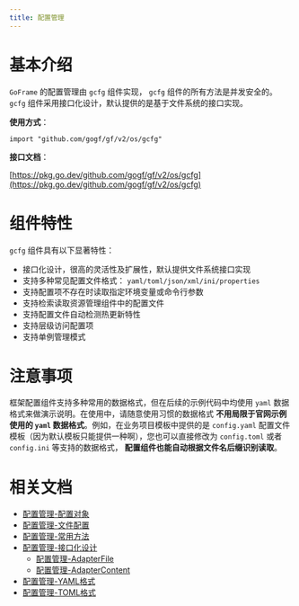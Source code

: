 ```yaml
---
title: 配置管理
---
```


# 基本介绍

`GoFrame` 的配置管理由 `gcfg` 组件实现， `gcfg` 组件的所有方法是并发安全的。 `gcfg` 组件采用接口化设计，默认提供的是基于文件系统的接口实现。

**使用方式**：

```
import "github.com/gogf/gf/v2/os/gcfg"
```

**接口文档**：

[https://pkg.go.dev/github.com/gogf/gf/v2/os/gcfg](https://pkg.go.dev/github.com/gogf/gf/v2/os/gcfg)

# 组件特性

`gcfg` 组件具有以下显著特性：

- 接口化设计，很高的灵活性及扩展性，默认提供文件系统接口实现
- 支持多种常见配置文件格式： `yaml/toml/json/xml/ini/properties`
- 支持配置项不存在时读取指定环境变量或命令行参数
- 支持检索读取资源管理组件中的配置文件
- 支持配置文件自动检测热更新特性
- 支持层级访问配置项
- 支持单例管理模式

# 注意事项

框架配置组件支持多种常用的数据格式，但在后续的示例代码中均使用 `yaml` 数据格式来做演示说明。在使用中，请随意使用习惯的数据格式 **不用局限于官网示例使用的 `yaml` 数据格式**。例如，在业务项目模板中提供的是 `config.yaml` 配置文件模板（因为默认模板只能提供一种啊），您也可以直接修改为 `config.toml` 或者 `config.ini` 等支持的数据格式， **配置组件也能自动根据文件名后缀识别读取**。

# 相关文档

- [配置管理-配置对象](/docs/核心组件/配置管理/配置管理-配置对象)
- [配置管理-文件配置](/docs/核心组件/配置管理/配置管理-文件配置)
- [配置管理-常用方法](/docs/核心组件/配置管理/配置管理-常用方法)
- [配置管理-接口化设计](/docs/核心组件/配置管理/配置管理-接口化设计/配置管理-接口化设计)
  - [配置管理-AdapterFile](/docs/核心组件/配置管理/配置管理-接口化设计/配置管理-AdapterFile)
  - [配置管理-AdapterContent](/docs/核心组件/配置管理/配置管理-接口化设计/配置管理-AdapterContent)
- [配置管理-YAML格式](/docs/核心组件/配置管理/配置管理-YAML格式)
- [配置管理-TOML格式](/docs/核心组件/配置管理/配置管理-TOML格式)